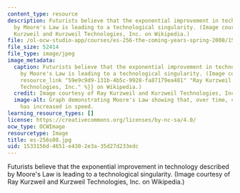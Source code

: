 ```yaml
---
content_type: resource
description: Futurists believe that the exponential improvement in technology described
  by Moore's Law is leading to a technological singularity. (Image courtesy of Ray
  Kurzweil and Kurzweil Technologies, Inc. on Wikipedia.)
file: /ol-ocw-studio-app/courses/es-256-the-coming-years-spring-2008/1533156d4651e4302e3a35d27d233edc_es-256s08.jpg
file_size: 52414
file_type: image/jpeg
image_metadata:
  caption: Futurists believe that the exponential improvement in technology described
    by Moore's Law is leading to a technological singularity. (Image courtesy of {{%
    resource_link "59e9c9d9-131b-4b5c-9928-fa87179ea481" "Ray Kurzweil and Kurzweil
    Technologies, Inc." %}} on Wikipedia.)
  credit: Image courtesy of Ray Kurzweil and Kurzweil Technologies, Inc. on Wikipedia.
  image-alt: Graph demonstrating Moore's Law showing that, over time, computer hardware
    has increased in speed.
learning_resource_types: []
license: https://creativecommons.org/licenses/by-nc-sa/4.0/
ocw_type: OCWImage
resourcetype: Image
title: es-256s08.jpg
uid: 1533156d-4651-e430-2e3a-35d27d233edc
---
```

Futurists believe that the exponential improvement in technology described by Moore's Law is leading to a technological singularity. (Image courtesy of Ray Kurzweil and Kurzweil Technologies, Inc. on Wikipedia.)